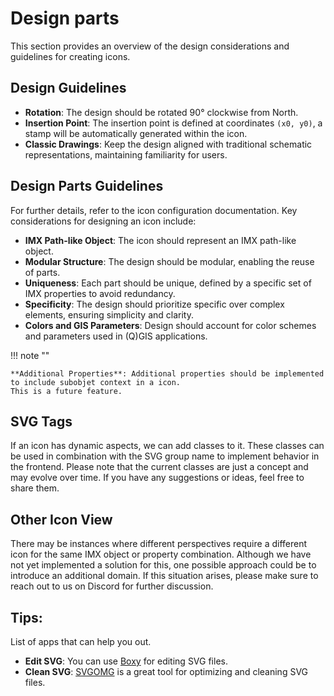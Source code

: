 
# Design parts
This section provides an overview of the design considerations and guidelines for creating icons.

## Design Guidelines

- **Rotation**: The design should be rotated 90° clockwise from North.
- **Insertion Point**: The insertion point is defined at coordinates `(x0, y0)`, a stamp will be automatically generated within the icon.
- **Classic Drawings**: Keep the design aligned with traditional schematic representations, maintaining familiarity for users.

## Design Parts Guidelines

For further details, refer to the icon configuration documentation. Key considerations for designing an icon include:


- **IMX Path-like Object**: The icon should represent an IMX path-like object. 
- **Modular Structure**: The design should be modular, enabling the reuse of parts.
- **Uniqueness**: Each part should be unique, defined by a specific set of IMX properties to avoid redundancy.
- **Specificity**: The design should prioritize specific over complex elements, ensuring simplicity and clarity.
- **Colors and GIS Parameters**: Design should account for color schemes and parameters used in (Q)GIS applications.

!!! note ""
    
    **Additional Properties**: Additional properties should be implemented to include subobjet context in a icon.
    This is a future feature.


## SVG Tags
If an icon has dynamic aspects, we can add classes to it. These classes can be used in combination with the SVG group name to implement behavior in the frontend. 
Please note that the current classes are just a concept and may evolve over time. If you have any suggestions or ideas, feel free to share them.

## Other Icon View
There may be instances where different perspectives require a different icon for the same IMX object or property combination. 
Although we have not yet implemented a solution for this, one possible approach could be to introduce an additional domain. 
If this situation arises, please make sure to reach out to us on Discord for further discussion.

## Tips:

List of apps that can help you out.

- **Edit SVG**: You can use [Boxy](https://boxy-svg.com/) for editing SVG files.
- **Clean SVG**: [SVGOMG](https://svgomg.net/) is a great tool for optimizing and cleaning SVG files.
